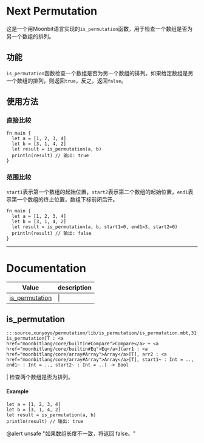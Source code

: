# Next Permutation

这是一个用Moonbit语言实现的`is_permutation`函数，用于检查一个数组是否为另一个数组的排列。

## 功能

`is_permutation`函数检查一个数组是否为另一个数组的排列。如果给定数组是另一个数组的排列，则返回`true`，反之，返回`false`。

## 使用方法

### 直接比较

```moonbit
fn main {
  let a = [1, 2, 3, 4]
  let b = [3, 1, 4, 2]
  let result = is_permutation(a, b)
  println(result) // 输出: true
}
```

### 范围比较

`start1`表示第一个数组的起始位置，`start2`表示第二个数组的起始位置，`end1`表示第一个数组的终止位置，数组下标前闭后开。

```moonbit
fn main {
  let a = [1, 2, 3, 4]
  let b = [3, 1, 4, 2]
  let result = is_permutation(a, b, start1=0, end1=3, start2=0)
  println(result) // 输出: false
}
```
---
# Documentation
|Value|description|
|---|---|
|[is\_permutation](#is_permutation)| \||

## is\_permutation

```moonbit
:::source,xunyoyo/permutation/lib/is_permutation/is_permutation.mbt,31:::fn is_permutation[T : <a href="moonbitlang/core/builtin#Compare">Compare</a> + <a href="moonbitlang/core/builtin#Eq">Eq</a>](arr1 : <a href="moonbitlang/core/array#Array">Array</a>[T], arr2 : <a href="moonbitlang/core/array#Array">Array</a>[T], start1~ : Int = .., end1~ : Int = .., start2~ : Int = ..) -> Bool
```
 \|
检查两个数组是否为排列。

 #### Example
 ```
 let a = [1, 2, 3, 4]
 let b = [3, 1, 4, 2]
 let result = is_permutation(a, b)
 println(result) // 输出: true
 ```
 @alert unsafe "如果数组长度不一致，将返回 false。"

